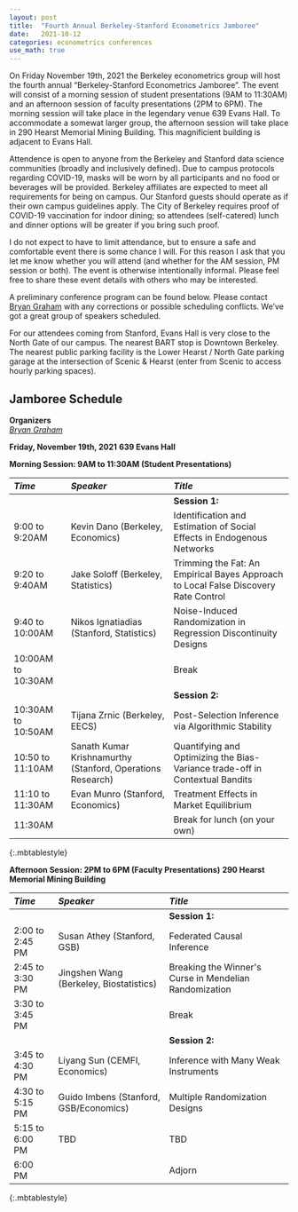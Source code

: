 ```yaml
---
layout: post
title:  "Fourth Annual Berkeley-Stanford Econometrics Jamboree"
date:   2021-10-12
categories: econometrics conferences
use_math: true
---
```

On Friday November 19th, 2021 the Berkeley econometrics group will host the fourth annual “Berkeley-Stanford Econometrics Jamboree”. The  event will consist of a morning session of student presentations (9AM to 11:30AM) and an afternoon session of faculty presentations (2PM to 6PM). The morning session will take place in the legendary venue 639 Evans Hall. To accommodate a somewat larger group, the afternoon session will take place in 290 Hearst Memorial Mining Building. This magnificient building is adjacent to Evans Hall.  

Attendence is open to anyone from the Berkeley and Stanford data science communities (broadly and inclusively defined). Due to campus protocols regarding COVID-19, masks will be worn by all participants and no food or beverages will be provided. Berkeley affiliates are expected to meet all requirements for being on campus. Our Stanford guests should operate as if their own campus guidelines apply. The City of Berkeley requires proof of COVID-19 vaccination for indoor dining; so attendees (self-catered) lunch and dinner options will be greater if you bring such proof.

I do not expect to have to limit attendance, but to ensure a safe and comfortable event there is some chance I will. For this reason I ask that you let me know whether you will attend (and whether for the AM session, PM session or both). The event is otherwise intentionally informal. Please feel free to share these event details with others who may be interested.

A preliminary conference program can be found below. Please contact [Bryan Graham](bgraham@econ.berkeley.edu) with any corrections or possible scheduling conflicts. We’ve got a great group of speakers scheduled.

For our attendees coming from Stanford, Evans Hall is very close to the North Gate of our campus. The nearest BART stop is Downtown Berkeley. The nearest public parking facility is the Lower Hearst / North Gate parking garage at the intersection of Scenic & Hearst (enter from Scenic to access hourly parking spaces).

## Jamboree Schedule
**Organizers**    
[_Bryan Graham_](bgraham@econ.berkeley.edu)   

**Friday, November 19th, 2021**
**639 Evans Hall**    

**Morning Session: 9AM to 11:30AM (Student Presentations)**    

| _Time_              | _Speaker_         | _Title_               |
|:----------------|:--------------- |:--------------- |
|  |  | **Session 1:** |
| 9:00 to 9:20AM | Kevin Dano (Berkeley, Economics) | Identification and Estimation of Social Effects in Endogenous Networks |
| 9:20 to 9:40AM | Jake Soloff (Berkeley, Statistics) | Trimming the Fat: An Empirical Bayes Approach to Local False Discovery Rate Control |
| 9:40 to 10:00AM | Nikos Ignatiadias (Stanford, Statistics) | Noise-Induced Randomization in Regression Discontinuity Designs |
| 10:00AM to 10:30AM | | Break |
|  |  | **Session 2:** |
| 10:30AM to 10:50AM | Tijana Zrnic (Berkeley, EECS) | Post-Selection Inference via Algorithmic Stability |
| 10:50 to 11:10AM | Sanath Kumar Krishnamurthy (Stanford, Operations Research) | Quantifying and Optimizing the Bias-Variance trade-off in Contextual Bandits |
| 11:10 to 11:30AM | Evan Munro (Stanford, Economics) | Treatment Effects in Market Equilibrium | 
| 11:30AM  | | Break for lunch (on your own)  |
{:.mbtablestyle}                            


**Afternoon Session: 2PM to 6PM (Faculty Presentations)** 
**290 Hearst Memorial Mining Building**   

| _Time_              | _Speaker_         | _Title_               |
|:----------------|:--------------- |:--------------- |
|  |  | **Session 1:** |                        
| 2:00 to 2:45 PM | Susan Athey (Stanford, GSB) | Federated Causal Inference |
| 2:45 to 3:30 PM | Jingshen Wang (Berkeley, Biostatistics) | Breaking the Winner's Curse in Mendelian Randomization |
| 3:30 to 3:45 PM | | Break  |
|  |  | **Session 2:** |       
| 3:45 to 4:30 PM | Liyang Sun (CEMFI, Economics) | Inference with Many Weak Instruments |
| 4:30 to 5:15 PM | Guido Imbens (Stanford, GSB/Economics) | Multiple Randomization Designs | 
| 5:15 to 6:00 PM |  TBD | TBD |
| 6:00 PM  | | Adjorn |
{:.mbtablestyle}